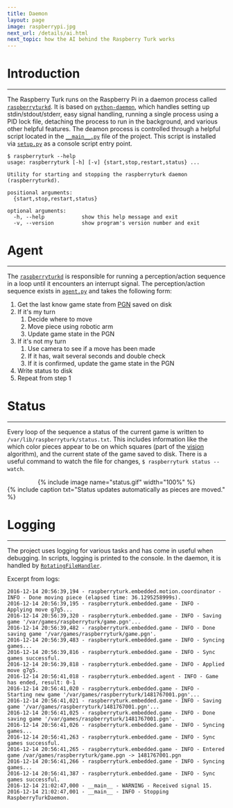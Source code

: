 ```yaml
---
title: Daemon
layout: page
image: raspberrypi.jpg
next_url: /details/ai.html
next_topic: how the AI behind the Raspberry Turk works
---
```


# Introduction
---

The Raspberry Turk runs on the Raspberry Pi in a daemon process called [`raspberryturkd`](https://bitbucket.org/joeymeyer/raspberryturk/src/719a3178aa94490fd08c851b1373a6674c14db82/raspberryturk/embedded/raspberryturkd.py?at=master&fileviewer=file-view-default). It is based on [`python-daemon`](https://pypi.python.org/pypi/python-daemon), which handles setting up stdin/stdout/stderr, easy signal handling, running a single process using a PID lock file, detaching the process to run in the background, and various other helpful features. The deamon process is controlled through a helpful script located in the [`__main__.py`](https://bitbucket.org/joeymeyer/raspberryturk/src/719a3178aa94490fd08c851b1373a6674c14db82/raspberryturk/__main__.py?at=master&fileviewer=file-view-default) file of the project. This script is installed via [`setup.py`](https://bitbucket.org/joeymeyer/raspberryturk/src/719a3178aa94490fd08c851b1373a6674c14db82/setup.py?at=master&fileviewer=file-view-default) as a console script entry point.

```
$ raspberryturk --help
usage: raspberryturk [-h] [-v] {start,stop,restart,status} ...

Utility for starting and stopping the raspberryturk daemon (raspberryturkd).

positional arguments:
  {start,stop,restart,status}

optional arguments:
  -h, --help            show this help message and exit
  -v, --version         show program's version number and exit
```

# Agent
---

The [`raspberryturkd`](https://bitbucket.org/joeymeyer/raspberryturk/src/719a3178aa94490fd08c851b1373a6674c14db82/raspberryturk/embedded/raspberryturkd.py?at=master&fileviewer=file-view-default) is responsible for running a perception/action sequence in a loop until it encounters an interrupt signal. The perception/action sequence exists in [`agent.py`](https://bitbucket.org/joeymeyer/raspberryturk/src/719a3178aa94490fd08c851b1373a6674c14db82/raspberryturk/embedded/agent.py?at=master&fileviewer=file-view-default) and takes the following form:

1. Get the last know game state from [PGN](https://en.wikipedia.org/wiki/Portable_Game_Notation) saved on disk 
2. If it's my turn
	1. Decide where to move
	2. Move piece using robotic arm
	3. Update game state in the PGN
3. If it's not my turn
	1. Use camera to see if a move has been made
	2. If it has, wait several seconds and double check
	3. If it is confirmed, update the game state in the PGN
4. Write status to disk
5. Repeat from step 1

# Status
---

Every loop of the sequence a status of the current game is written to `/var/lib/raspberryturk/status.txt`. This includes information like the which color pieces appear to be on which squares (part of the [vision](/details/vision.html) algorithm), and the current state of the game saved to disk. There is a useful command to watch the file for changes, `$ raspberryturk status --watch`.

<center>{% include image name="status.gif" width="100%" %}</center>
{% include caption txt="Status updates automatically as pieces are moved." %}

# Logging
---

The project uses logging for various tasks and has come in useful when debugging. In scripts, logging is printed to the console. In the daemon, it is handled by [`RotatingFileHandler`](https://docs.python.org/2.7/library/logging.handlers.html#logging.handlers.RotatingFileHandler).

Excerpt from logs:
```
2016-12-14 20:56:39,194 - raspberryturk.embedded.motion.coordinator - INFO - Done moving piece (elapsed time: 36.1295258999s).
2016-12-14 20:56:39,195 - raspberryturk.embedded.game - INFO - Applying move g7g5...
2016-12-14 20:56:39,320 - raspberryturk.embedded.game - INFO - Saving game '/var/games/raspberryturk/game.pgn'...
2016-12-14 20:56:39,482 - raspberryturk.embedded.game - INFO - Done saving game '/var/games/raspberryturk/game.pgn'.
2016-12-14 20:56:39,483 - raspberryturk.embedded.game - INFO - Syncing games...
2016-12-14 20:56:39,816 - raspberryturk.embedded.game - INFO - Sync games successful.
2016-12-14 20:56:39,818 - raspberryturk.embedded.game - INFO - Applied move g7g5.
2016-12-14 20:56:41,018 - raspberryturk.embedded.agent - INFO - Game has ended, result: 0-1
2016-12-14 20:56:41,020 - raspberryturk.embedded.game - INFO - Starting new game '/var/games/raspberryturk/1481767001.pgn'...
2016-12-14 20:56:41,021 - raspberryturk.embedded.game - INFO - Saving game '/var/games/raspberryturk/1481767001.pgn'...
2016-12-14 20:56:41,025 - raspberryturk.embedded.game - INFO - Done saving game '/var/games/raspberryturk/1481767001.pgn'.
2016-12-14 20:56:41,026 - raspberryturk.embedded.game - INFO - Syncing games...
2016-12-14 20:56:41,263 - raspberryturk.embedded.game - INFO - Sync games successful.
2016-12-14 20:56:41,265 - raspberryturk.embedded.game - INFO - Entered game /var/games/raspberryturk/game.pgn -> 1481767001.pgn
2016-12-14 20:56:41,266 - raspberryturk.embedded.game - INFO - Syncing games...
2016-12-14 20:56:41,387 - raspberryturk.embedded.game - INFO - Sync games successful.
2016-12-14 21:02:47,000 - __main__ - WARNING - Received signal 15.
2016-12-14 21:02:47,001 - __main__ - INFO - Stopping RaspberryTurkDaemon.
```
